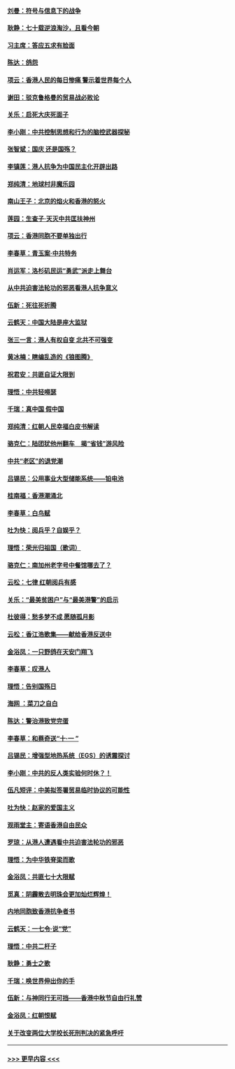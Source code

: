 #### [刘曼：符号与信息下的战争](../pages/nsc993/n11564655.md?t=10031433) 
#### [耿静：七十载逆浪淘沙，且看今朝](../pages/nsc993/n11564520.md?t=10031433) 
#### [习主席：答应五求有脸面](../pages/nsc993/n11563953.md?t=10031433) 
#### [陈达：鸽怨](../pages/nsc993/n11561879.md?t=10031433) 
#### [项云：香港人民的每日惨痛  警示着世界每个人](../pages/nsc993/n11559273.md?t=10031433) 
#### [谢田：驳克鲁格曼的贸易战必败论](../pages/nsc993/n11555840.md?t=10031433) 
#### [关乐：启死大庆死面子](../pages/nsc993/n11556823.md?t=10031433) 
#### [李小刚：中共控制思想和行为的脑控武器探秘](../pages/nsc993/n11556776.md?t=10031433) 
#### [张智斌：国庆  还是国殇？](../pages/nsc993/n11556617.md?t=10031433) 
#### [李镇莲：港人抗争为中国民主化开辟出路](../pages/nsc993/n11556570.md?t=10031433) 
#### [郑纯清：地球村非魔乐园](../pages/nsc993/n11555415.md?t=10031433) 
#### [南山王子：北京的焰火和香港的怒火](../pages/nsc993/n11555318.md?t=10031433) 
#### [莲园：生查子·天灭中共匡扶神州](../pages/nsc993/n11555302.md?t=10031433) 
#### [项云：香港同胞不要单独出行](../pages/nsc993/n11555276.md?t=10031433) 
#### [李春草：青玉案‧中共特务](../pages/nsc993/n11552356.md?t=10031433) 
#### [肖运军：洛杉矶民运“勇武”派走上舞台](../pages/nsc993/n11551595.md?t=10031433) 
#### [从中共迫害法轮功的邪恶看港人抗争意义](../pages/nsc993/n11540858.md?t=10031433) 
#### [伍新：死往死折腾](../pages/nsc993/n11550174.md?t=10031433) 
#### [云鹤天：中国大陆是座大监狱](../pages/nsc993/n11550155.md?t=10031433) 
#### [张三一言：港人有权自变 北共不可强变](../pages/nsc993/n11550132.md?t=10031433) 
#### [黄冰楠：瞎编乱造的《狼图腾》](../pages/nsc993/n11550082.md?t=10031433) 
#### [祝君安：共匪自证大限到](../pages/nsc993/n11550041.md?t=10031433) 
#### [理悟：中共轻嘚瑟](../pages/nsc993/n11547978.md?t=10031433) 
#### [千瑞：真中国 假中国](../pages/nsc993/n11547865.md?t=10031433) 
#### [郑纯清：红朝人民幸福白皮书解读](../pages/nsc993/n11547499.md?t=10031433) 
#### [骆克仁：陆团犹他州翻车　揭“省钱”游风险](../pages/nsc993/n11546977.md?t=10031433) 
#### [中共“老区”的退党潮](../pages/nsc993/n11545995.md?t=10031433) 
#### [吕锡民：公用事业大型储能系统——铅电池](../pages/nsc993/n11545701.md?t=10031433) 
#### [桂南福：香港潮涌北](../pages/nsc993/n11545682.md?t=10031433) 
#### [李春草：白鸟赋](../pages/nsc993/n11545663.md?t=10031433) 
#### [吐为快：阅兵乎？自娱乎？](../pages/nsc993/n11545625.md?t=10031433) 
#### [理悟：荣光归祖国（歌词）](../pages/nsc993/n11545616.md?t=10031433) 
#### [骆克仁：南加州老字号中餐馆哪去了？](../pages/nsc993/n11545120.md?t=10031433) 
#### [云松：七律 红朝阅兵有感](../pages/nsc993/n11542394.md?t=10031433) 
#### [关乐：“最美贫困户”与“最美港警”的启示](../pages/nsc993/n11542252.md?t=10031433) 
#### [杜彼得：愁多梦不成 愿随孤月影](../pages/nsc993/n11540296.md?t=10031433) 
#### [云松：香江浩歌集——献给香港反送中](../pages/nsc993/n11540149.md?t=10031433) 
#### [金浴凤：一只野鸽在天安门翔飞](../pages/nsc993/n11540280.md?t=10031433) 
#### [李春草：叹港人](../pages/nsc993/n11540119.md?t=10031433) 
#### [理悟：告别国殇日](../pages/nsc993/n11539610.md?t=10031433) 
#### [海网 ：菜刀之自白](../pages/nsc993/n11539597.md?t=10031433) 
#### [陈达：警治港致党完蛋](../pages/nsc993/n11538127.md?t=10031433) 
#### [李春草：和蔡奇送“十·一 ”](../pages/nsc993/n11537810.md?t=10031433) 
#### [吕锡民：增强型地热系统（EGS）的诱震探讨](../pages/nsc993/n11537765.md?t=10031433) 
#### [李小刚：中共的反人类实验何时休？！](../pages/nsc993/n11537669.md?t=10031433) 
#### [伍凡短评：中美拟签署贸易临时协议的可能性](../pages/nsc993/n11536773.md?t=10031433) 
#### [吐为快：赵家的爱国主义](../pages/nsc993/n11536750.md?t=10031433) 
#### [观雨堂主：寄语香港自由民众](../pages/nsc993/n11536735.md?t=10031433) 
#### [罗琼：从港人遭遇看中共迫害法轮功的邪恶](../pages/nsc993/n11507862.md?t=10031433) 
#### [理悟：为中华铁脊梁而歌](../pages/nsc993/n11534458.md?t=10031433) 
#### [金浴凤：共匪七十大限赋](../pages/nsc993/n11534434.md?t=10031433) 
#### [觅真：阴霾散去明珠会更加灿烂辉煌！](../pages/nsc993/n11531858.md?t=10031433) 
#### [内地同胞致香港抗争者书](../pages/nsc993/n11531645.md?t=10031433) 
#### [云鹤天：一七令‧说“党”](../pages/nsc993/n11529099.md?t=10031433) 
#### [理悟：中共二杆子](../pages/nsc993/n11529046.md?t=10031433) 
#### [耿静：勇士之歌](../pages/nsc993/n11527562.md?t=10031433) 
#### [千瑞：唤世界伸出你的手](../pages/nsc993/n11526942.md?t=10031433) 
#### [伍新：与神同行无可挡——香港中秋节自由行礼赞](../pages/nsc993/n11526801.md?t=10031433) 
#### [金浴凤：红朝恨赋](../pages/nsc993/n11524312.md?t=10031433) 
#### [关于改变两位大学校长死刑判决的紧急呼吁](../pages/nsc993/n11524103.md?t=10031433) 

----
#### [ >>> 更早内容 <<< ](../indexes/nsc993-earlier.md)
